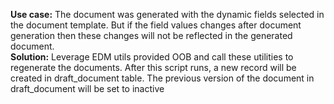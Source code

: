 **Use case:** The document was generated with the dynamic fields selected in the document template. But if the field values changes after document generation then these changes will not be reflected in the generated document.<br />
**Solution:** Leverage EDM utils provided OOB and call these utilities to regenerate the documents. After this script runs, a new record will be created in draft_document table. The previous version of the document in draft_document will be set to inactive
